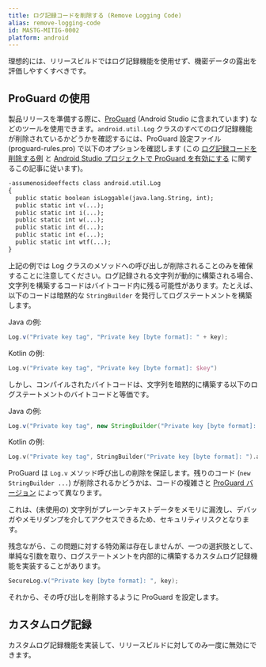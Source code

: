 ```yaml
---
title: ログ記録コードを削除する (Remove Logging Code)
alias: remove-logging-code
id: MASTG-MITIG-0002
platform: android
---
```


理想的には、リリースビルドではログ記録機能を使用せず、機密データの露出を評価しやすくすべきです。

## ProGuard の使用

製品リリースを準備する際に、[ProGuard](../tools/android/MASTG-TOOL-0022.md) (Android Studio に含まれています) などのツールを使用できます。`android.util.Log` クラスのすべてのログ記録機能が削除されているかどうかを確認するには、ProGuard 設定ファイル (proguard-rules.pro) で以下のオプションを確認します (この [ログ記録コードを削除する例](https://www.guardsquare.com/en/products/proguard/manual/examples#logging "ProGuard\'s example of removing logging code") と [Android Studio プロジェクトで ProGuard を有効にする](https://developer.android.com/studio/build/shrink-code#enable "Android Developer - Enable shrinking, obfuscation, and optimization") に関するこの記事に従います)。

```default
-assumenosideeffects class android.util.Log
{
  public static boolean isLoggable(java.lang.String, int);
  public static int v(...);
  public static int i(...);
  public static int w(...);
  public static int d(...);
  public static int e(...);
  public static int wtf(...);
}
```

上記の例では Log クラスのメソッドへの呼び出しが削除されることのみを確保することに注意してください。ログ記録される文字列が動的に構築される場合、文字列を構築するコードはバイトコード内に残る可能性があります。たとえば、以下のコードは暗黙的な `StringBuilder` を発行してログステートメントを構築します。

Java の例:

```java
Log.v("Private key tag", "Private key [byte format]: " + key);
```

Kotlin の例:

```kotlin
Log.v("Private key tag", "Private key [byte format]: $key")
```

しかし、コンパイルされたバイトコードは、文字列を暗黙的に構築する以下のログステートメントのバイトコードと等価です。

Java の例:

```java
Log.v("Private key tag", new StringBuilder("Private key [byte format]: ").append(key.toString()).toString());
```

Kotlin の例:

```kotlin
Log.v("Private key tag", StringBuilder("Private key [byte format]: ").append(key).toString())
```

ProGuard は `Log.v` メソッド呼び出しの削除を保証します。残りのコード (`new StringBuilder ...`) が削除されるかどうかは、コードの複雑さと [ProGuard バージョン](https://stackoverflow.com/questions/6009078/removing-unused-strings-during-proguard-optimisation "Removing unused strings during ProGuard optimization ") によって異なります。

これは、(未使用の) 文字列がプレーンテキストデータをメモリに漏洩し、デバッガやメモリダンプを介してアクセスできるため、セキュリティリスクとなります。

残念ながら、この問題に対する特効薬は存在しませんが、一つの選択肢として、単純な引数を取り、ログステートメントを内部的に構築するカスタムログ記録機能を実装することがあります。

```java
SecureLog.v("Private key [byte format]: ", key);
```

それから、その呼び出しを削除するように ProGuard を設定します。

## カスタムログ記録

カスタムログ記録機能を実装して、リリースビルドに対してのみ一度に無効にできます。
